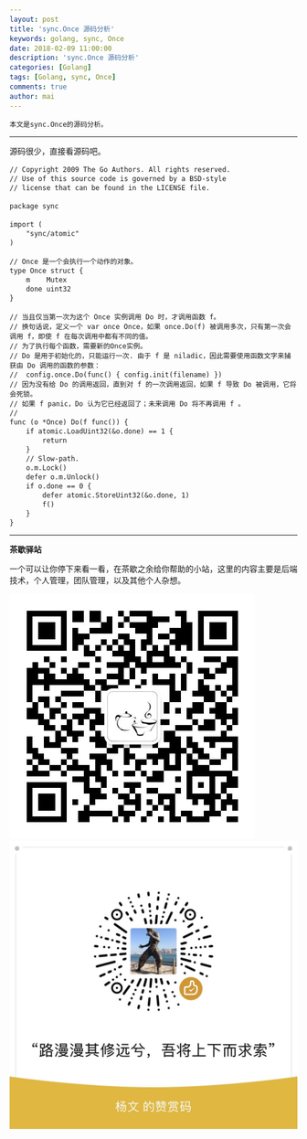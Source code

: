 ```yaml
---
layout: post
title: 'sync.Once 源码分析'
keywords: golang, sync, Once
date: 2018-02-09 11:00:00
description: 'sync.Once 源码分析'
categories: [Golang]
tags: [Golang, sync, Once]
comments: true
author: mai
---
```


    本文是sync.Once的源码分析。

----

源码很少，直接看源码吧。

```golang
// Copyright 2009 The Go Authors. All rights reserved.
// Use of this source code is governed by a BSD-style
// license that can be found in the LICENSE file.

package sync

import (
    "sync/atomic"
)

// Once 是一个会执行一个动作的对象。
type Once struct {
    m    Mutex
    done uint32
}

// 当且仅当第一次为这个 Once 实例调用 Do 时，才调用函数 f。
// 换句话说，定义一个 var once Once，如果 once.Do(f) 被调用多次，只有第一次会调用 f，即使 f 在每次调用中都有不同的值。
// 为了执行每个函数，需要新的Once实例。
// Do 是用于初始化的，只能运行一次. 由于 f 是 niladic，因此需要使用函数文字来捕获由 Do 调用的函数的参数：
//  config.once.Do(func() { config.init(filename) })
// 因为没有给 Do 的调用返回，直到对 f 的一次调用返回，如果 f 导致 Do 被调用，它将会死锁。
// 如果 f panic，Do 认为它已经返回了；未来调用 Do 将不再调用 f 。
//
func (o *Once) Do(f func()) {
    if atomic.LoadUint32(&o.done) == 1 {
        return
    }
    // Slow-path.
    o.m.Lock()
    defer o.m.Unlock()
    if o.done == 0 {
        defer atomic.StoreUint32(&o.done, 1)
        f()
    }
}
```

----

**茶歇驿站**

一个可以让你停下来看一看，在茶歇之余给你帮助的小站，这里的内容主要是后端技术，个人管理，团队管理，以及其他个人杂想。

![茶歇驿站二维码](https://raw.githubusercontent.com/yangwenmai/maiyang.me/master/blog/tech_tea.jpg)
![打赏](https://raw.githubusercontent.com/yangwenmai/maiyang.me/master/blog/money.jpg)
